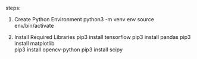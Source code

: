 steps:
1) Create Python Environment
python3 -m venv env
source env/bin/activate

2) Install Required Libraries
pip3 install tensorflow
pip3 install pandas
pip3 install matplotlib  
pip3 install opencv-python
pip3 install scipy
